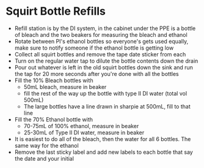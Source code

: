# Squirt Bottle Refills

- Refill station is by the DI system, in the cabinet under the PPE is a bottle of bleach and the two beakers for measuring the bleach and ethanol
- Rotate between PI&#39;s ethanol bottles so everyone&#39;s gets used equally, make sure to notify someone if the ethanol bottle is getting low
- Collect all squirt bottles and remove the tape date sticker from each
- Turn on the regular water tap to dilute the bottle contents down the drain
- Pour out whatever is left in the old squirt bottles down the sink and run the tap for 20 more seconds after you&#39;re done with all the bottles
- Fill the 10% Bleach bottles with
  - 50mL bleach, measure in beaker
  - fill the rest of the way up the bottle with type II DI water (total vol 500mL)
  - The large bottles have a line drawn in sharpie at 500mL, fill to that line
- Fill the 70% Ethanol bottle with
  - 70-75mL of 100% ethanol, measure in beaker
  - 25-30mL of Type II DI water, measure in beaker
- It is easiest to do all of the bleach, then the water for all 6 bottles. The same way for the ethanol
- Remove the last sticky label and add new labels to each bottle that say the date and your initial
